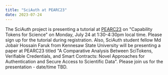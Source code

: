 ```yaml
---
title: "SciAuth at PEARC23"
date: 2023-07-24
---
```


The SciAuth project is presenting a tutorial at [PEARC23](https://pearc.acm.org/pearc23/) on "Capability Tokens for Science"
on Monday, July 24 at 1:30-4:30pm local time.
Please sign up for the tutorial during registration.
Also, SciAuth student fellow Md Jobair Hossain Faruk from Kennesaw State University will be presenting a paper at PEARC23 titled
"A Comparative Analysis Between SciTokens, Verifiable Credentials, and Smart Contracts: Novel Approaches for Authentication and Secure Access to Scientific Data".
Please join us for the presentation - date/time TBD.
